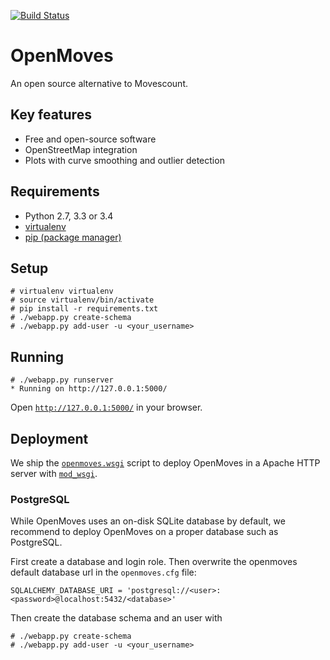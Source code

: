 [![Build Status](https://travis-ci.org/bwaldvogel/openmoves.png?branch=master)](https://travis-ci.org/bwaldvogel/openmoves)

# OpenMoves #
An open source alternative to Movescount.

## Key features ##
 - Free and open-source software
 - OpenStreetMap integration
 - Plots with curve smoothing and outlier detection

## Requirements ##
 - Python 2.7, 3.3 or 3.4
 - [virtualenv][virtualenv]
 - [pip (package manager)][pip]

## Setup ##

```
# virtualenv virtualenv
# source virtualenv/bin/activate
# pip install -r requirements.txt
# ./webapp.py create-schema
# ./webapp.py add-user -u <your_username>
```

## Running ##
```
# ./webapp.py runserver
* Running on http://127.0.0.1:5000/
```

Open [`http://127.0.0.1:5000/`][localhost5000] in your browser.

## Deployment ##

We ship the [`openmoves.wsgi`][openmoves.wsgi] script to deploy OpenMoves in a Apache HTTP server with [`mod_wsgi`][modwsgi].

### PostgreSQL ###

While OpenMoves uses an on-disk SQLite database by default, we recommend to
deploy OpenMoves on a proper database such as PostgreSQL.

First create a database and login role.
Then overwrite the openmoves default database url in the `openmoves.cfg` file:

```
SQLALCHEMY_DATABASE_URI = 'postgresql://<user>:<password>@localhost:5432/<database>'
```

Then create the database schema and an user with
```
# ./webapp.py create-schema
# ./webapp.py add-user -u <your_username>
```


[pip]: http://en.wikipedia.org/wiki/Pip_%28package_manager%29
[virtualenv]: https://virtualenv.readthedocs.org/en/latest/
[localhost5000]: http://127.0.0.1:5000/
[openmoves.wsgi]: https://github.com/bwaldvogel/openmoves/blob/master/openmoves.wsgi
[modwsgi]: https://code.google.com/p/modwsgi/
